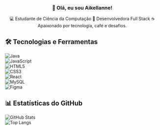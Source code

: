 <h3 align="center">👋 Olá, eu sou Aikellanne!</h3>
<p align="center">
  💻 Estudante de Ciência da Computação 
  🚀 Desenvolvedora Full Stack  
  ☕ Apaixonado por tecnologia, café e desafios. 
</p>

## 🛠️ Tecnologias e Ferramentas  

![Java](https://img.shields.io/badge/Java-ED8B00?style=for-the-badge&logo=java&logoColor=white)  
![JavaScript](https://img.shields.io/badge/JavaScript-F7DF1E?style=for-the-badge&logo=javascript&logoColor=black)  
![HTML5](https://img.shields.io/badge/HTML5-E34F26?style=for-the-badge&logo=html5&logoColor=white)  
![CSS3](https://img.shields.io/badge/CSS3-1572B6?style=for-the-badge&logo=css3&logoColor=white)  
![React](https://img.shields.io/badge/React-20232A?style=for-the-badge&logo=react&logoColor=61DAFB)   
![MySQL](https://img.shields.io/badge/MySQL-005C84?style=for-the-badge&logo=mysql&logoColor=white)  
![Figma](https://img.shields.io/badge/Figma-F24E1E?style=for-the-badge&logo=figma&logoColor=white)  

## 📊 Estatísticas do GitHub  

![GitHub Stats](https://github-readme-stats.vercel.app/api?username=seu-usuario&show_icons=true&theme=tokyonight)  
![Top Langs](https://github-readme-stats.vercel.app/api/top-langs/?username=seu-usuario&layout=compact&theme=tokyonight)  

